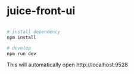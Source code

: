 # juice-front-ui

```bash

# install dependency
npm install

# develop
npm run dev
```

This will automatically open http://localhost:9528
